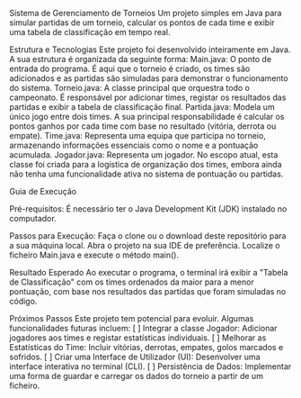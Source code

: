 Sistema de Gerenciamento de Torneios
Um projeto simples em Java para simular partidas de um torneio, calcular os pontos de cada time e exibir uma tabela de classificação em tempo real.

Estrutura e Tecnologias
Este projeto foi desenvolvido inteiramente em Java. A sua estrutura é organizada da seguinte forma:
Main.java: O ponto de entrada do programa. É aqui que o torneio é criado, os times são adicionados e as partidas são simuladas para demonstrar o funcionamento do sistema.
Torneio.java: A classe principal que orquestra todo o campeonato. É responsável por adicionar times, registar os resultados das partidas e exibir a tabela de classificação final.
Partida.java: Modela um único jogo entre dois times. A sua principal responsabilidade é calcular os pontos ganhos por cada time com base no resultado (vitória, derrota ou empate).
Time.java: Representa uma equipa que participa no torneio, armazenando informações essenciais como o nome e a pontuação acumulada.
Jogador.java: Representa um jogador. No escopo atual, esta classe foi criada para a logística de organização dos times, embora ainda não tenha uma funcionalidade ativa no sistema de pontuação ou partidas.

Guia de Execução

Pré-requisitos:
É necessário ter o Java Development Kit (JDK) instalado no computador.

Passos para Execução:
Faça o clone ou o download deste repositório para a sua máquina local.
Abra o projeto na sua IDE de preferência.
Localize o ficheiro Main.java e execute o método main().

Resultado Esperado
Ao executar o programa, o terminal irá exibir a "Tabela de Classificação" com os times ordenados da maior para a menor pontuação, com base nos resultados das partidas que foram simuladas no código.

Próximos Passos
Este projeto tem potencial para evoluir. Algumas funcionalidades futuras incluem:
[ ] Integrar a classe Jogador: Adicionar jogadores aos times e registar estatísticas individuais.
[ ] Melhorar as Estatísticas do Time: Incluir vitórias, derrotas, empates, golos marcados e sofridos.
[ ] Criar uma Interface de Utilizador (UI): Desenvolver uma interface interativa no terminal (CLI).
[ ] Persistência de Dados: Implementar uma forma de guardar e carregar os dados do torneio a partir de um ficheiro.
